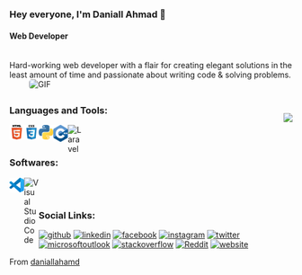 
### Hey everyone, I'm Daniall Ahmad 👋
#### Web Developer
<br/>
Hard-working web developer with a flair for
creating elegant solutions in the least amount of
time and passionate about writing code & solving problems.
<br/>
<img align='right'style="max-width: 100%;margin-top: 60px;" src="https://github-readme-stats.vercel.app/api?username=daniallahmad&show_icons=true&theme=light">
<img style="border-radius: 5px; margin: 0 0 5px 35px;" alt="GIF" width="320px" height="240px" src="https://miro.medium.com/max/875/1*Urc28sbnORGOW5oyohQ06g.gif" />
<br/>

### Languages and Tools:


<a href="https://www.w3.org/html/" target="_blank"><img align="left" alt="HTML5" width="26px" src="https://raw.githubusercontent.com/github/explore/80688e429a7d4ef2fca1e82350fe8e3517d3494d/topics/html/html.png" /></a>
<a href="https://www.w3schools.com/css/" target="_blank"><img align="left" alt="CSS3" width="26px" src="https://raw.githubusercontent.com/github/explore/80688e429a7d4ef2fca1e82350fe8e3517d3494d/topics/css/css.png" /></a>
<a href="https://www.python.org" target="_blank"> <img align="left" alt="Python" width="26px" src="https://github.com/Aakarsh-B/trying-repos/blob/master/python-5.svg?raw=true" /> </a>
<a href="https://www.w3schools.com/cpp/" target="_blank"> <img align="left" alt="C++" width="26px" src="https://github.com/Aakarsh-B/trying-repos/blob/master/c++.png" /> </a>
<a href="https://www.w3schools.com/laravel/" target="_blank"> <img align="left" alt="Laravel" width="26px" src="https://cdn.jsdelivr.net/npm/simple-icons@3.0.1/icons/laravel.svg" /> </a>
<br />
<br />
### Softwares:

<img align="left" alt="Visual Studio Code" width="26px" src="https://raw.githubusercontent.com/github/explore/80688e429a7d4ef2fca1e82350fe8e3517d3494d/topics/visual-studio-code/visual-studio-code.png" />
<img align="left" alt="Visual Studio Code" width="26px" src="https://cdn.jsdelivr.net/npm/simple-icons@3.0.1/icons/atom.svg" />
<br />
<br />

### Social Links:

[<img src='https://cdn.jsdelivr.net/npm/simple-icons@3.0.1/icons/github.svg' alt='github' height='40'>](https://github.com/daniallahmad)   [<img src='https://cdn.jsdelivr.net/npm/simple-icons@3.0.1/icons/linkedin.svg' alt='linkedin' height='40'>](https://www.linkedin.com/in/daniallahmad/)   [<img src='https://cdn.jsdelivr.net/npm/simple-icons@3.0.1/icons/facebook.svg' alt='facebook' height='40'>](https://www.facebook.com/dani.rao.00)   [<img src='https://cdn.jsdelivr.net/npm/simple-icons@3.0.1/icons/instagram.svg' alt='instagram' height='40'>](https://www.instagram.com/daniallahmad/)   [<img src='https://cdn.jsdelivr.net/npm/simple-icons@3.0.1/icons/twitter.svg' alt='twitter' height='40'>](https://twitter.com/daniallahmad__)  [<img src='https://cdn.jsdelivr.net/npm/simple-icons@3.0.1/icons/microsoftoutlook.svg' alt='microsoftoutlook' height='40'>](daniallahmad@outlook.com)    [<img src='https://cdn.jsdelivr.net/npm/simple-icons@3.0.1/icons/stackoverflow.svg' alt='stackoverflow' height='40'>](https://stackoverflow.com/users/17292894)   [<img src='https://cdn.jsdelivr.net/npm/simple-icons@3.0.1/icons/reddit.svg' alt='Reddit' height='40'>](https://www.reddit.com/user/daniallahmad)   [<img src='https://cdn.jsdelivr.net/npm/simple-icons@3.0.1/icons/icloud.svg' alt='website' height='40'>](zpzen.us)

From [daniallahamd](https://github.com/daniallahmad)
<!--
Here are some ideas to get you started:

- 🔭 I’m currently working on ...
- 🌱 I’m currently learning ...
- 👯 I’m looking to collaborate on ...
- 🤔 I’m looking for help with ...
- 💬 Ask me about ...
- 📫 How to reach me: ...
- 😄 Pronouns: ...
- ⚡ Fun fact: ...
-->
